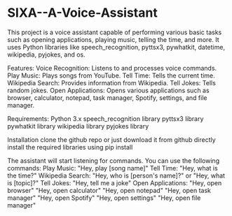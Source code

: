 # SIXA--A-Voice-Assistant
This project is a voice assistant capable of performing various basic tasks such as opening applications, playing music, telling the time, and more. It uses Python libraries like speech_recognition, pyttsx3, pywhatkit, datetime, wikipedia, pyjokes, and os.

Features:
Voice Recognition: Listens to and processes voice commands.
Play Music: Plays songs from YouTube.
Tell Time: Tells the current time.
Wikipedia Search: Provides information from Wikipedia.
Tell Jokes: Tells random jokes.
Open Applications: Opens various applications such as browser, calculator, notepad, task manager, Spotify, settings, and file manager.

Requirements:
Python 3.x
speech_recognition library
pyttsx3 library
pywhatkit library
wikipedia library
pyjokes library

Installation
clone the github repo or just download it from github directly
install the required libraries using pip install 

The assistant will start listening for commands. You can use the following commands:
Play Music: "Hey, play [song name]"
Tell Time: "Hey, what is the time?"
Wikipedia Search: "Hey, who is [person's name]?" or "Hey, what is [topic]?"
Tell Jokes: "Hey, tell me a joke"
Open Applications:
"Hey, open browser"
"Hey, open calculator"
"Hey, open notepad"
"Hey, open task manager"
"Hey, open Spotify"
"Hey, open settings"
"Hey, open file manager"
